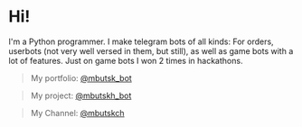 # Hi!
I'm a Python programmer.
I make telegram bots of all kinds: For orders, userbots (not very well versed in them, but still), as well as game bots with a lot of features. Just on game bots I won 2 times in hackathons.
> My portfolio: [@mbutsk_bot](https://t.me/mbutsk_bot)

>My project: [@mbutskh_bot](https://t.me/mbutskh_bot)

>My Channel: [@mbutskch](https://t.me/mbutskch)